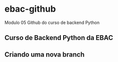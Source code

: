 # ebac-github

Modulo 05 Github do curso de backend Python

## Curso de Backend Python da EBAC

## Criando uma nova branch